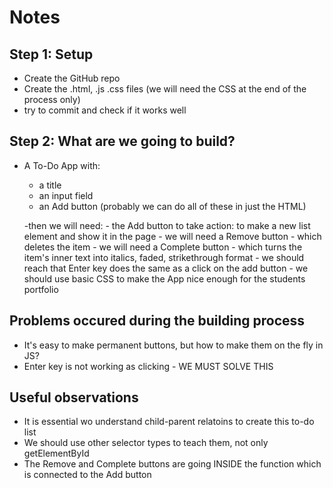 # Notes

## Step 1: Setup

- Create the GitHub repo
- Create the .html, .js .css files (we will need the CSS at the end of the process only)
- try to commit and check if it works well

## Step 2: What are we going to build?

- A To-Do App with:
   - a title
   - an input field
   - an Add button
   (probably we can do all of these in just the HTML)

   -then we will need:
      - the Add button to take action: to make a new list element and show it in the page
      - we will need a Remove button - which deletes the item
      - we will need a Complete button - which turns the item's inner text into italics, faded, strikethrough format
      - we should reach that Enter key does the same as a click on the add button
      - we should use basic CSS to make the App nice enough for the students portfolio


## Problems occured during the building process
 - It's easy to make permanent buttons, but how to make them on the fly in JS?
 - Enter key is not working as clicking - WE MUST SOLVE THIS 

 ## Useful observations
 - It is essential wo understand child-parent relatoins to create this to-do list
 - We should use other selector types to teach them, not only getElementById
 - The Remove and Complete buttons are going INSIDE the function which is connected to the Add button